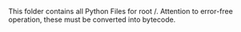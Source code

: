 This folder contains all Python Files for root /.
Attention to error-free operation, these must be converted into bytecode.